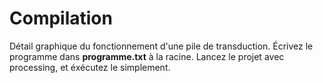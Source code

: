 # Compilation

Détail graphique du fonctionnement d'une pile de transduction. Écrivez le programme dans **programme.txt** à la racine. Lancez le projet avec processing, et éxécutez le simplement.